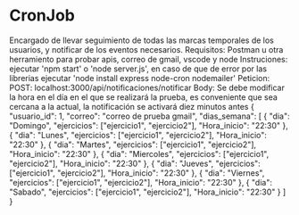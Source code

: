 # CronJob
Encargado de llevar seguimiento de todas las marcas temporales de los usuarios, y notificar de los eventos necesarios.
Requisitos: Postman u otra herramiento para probar apis, correo de gmail, vscode y node
Instruciones: ejecutar 'npm start' o 'node server.js', en caso de que de error por las librerias ejecutar 'node install express node-cron nodemailer'
Peticion:
POST: localhost:3000/api/notificaciones/notificar
Body: Se debe modificar la hora en el día en el que se realizará la prueba, es conveniente que sea cercana a la actual, la notificación se activará diez minutos antes
{
    "usuario_id": 1,
    "correo": "correo de prueba gmail",
    "dias_semana": [
        {
        "dia": "Domingo",
        "ejercicios": ["ejercicio1", "ejercicio2"],
        "Hora_inicio": "22:30"
        },
        {
        "dia": "Lunes",
        "ejercicios": ["ejercicio1", "ejercicio2"],
        "Hora_inicio": "22:30"
        },
        {
        "dia": "Martes",
        "ejercicios": ["ejercicio1", "ejercicio2"],
        "Hora_inicio": "22:30"
        },
        {
        "dia": "Miercoles",
        "ejercicios": ["ejercicio1", "ejercicio2"],
        "Hora_inicio": "22:30"
        },
        {
        "dia": "Jueves",
        "ejercicios": ["ejercicio1", "ejercicio2"],
        "Hora_inicio": "22:30"
        },
        {
        "dia": "Viernes",
        "ejercicios": ["ejercicio1", "ejercicio2"],
        "Hora_inicio": "22:30"
        },
        {
        "dia": "Sabado",
        "ejercicios": ["ejercicio1", "ejercicio2"],
        "Hora_inicio": "22:30"
        }
    ]
}
